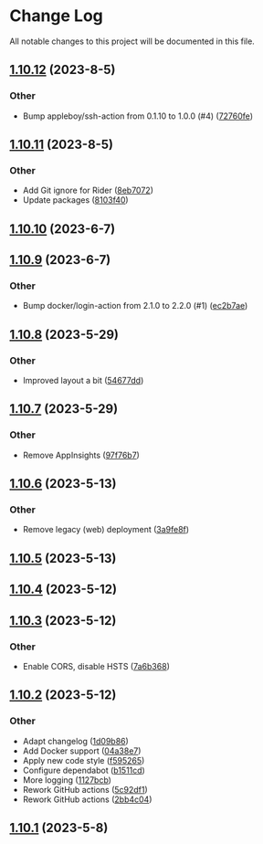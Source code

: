 # Change Log

All notable changes to this project will be documented in this file.

<a name="1.10.12"></a>
## [1.10.12](https://www.github.com/Amarok79/Bar-Web/releases/tag/v1.10.12) (2023-8-5)

### Other

* Bump appleboy/ssh-action from 0.1.10 to 1.0.0 (#4) ([72760fe](https://www.github.com/Amarok79/Bar-Web/commit/72760fe43f4e62a9215fb94c774fa47e4ba41053))

<a name="1.10.11"></a>
## [1.10.11](https://www.github.com/Amarok79/Bar-Web/releases/tag/v1.10.11) (2023-8-5)

### Other

* Add Git ignore for Rider ([8eb7072](https://www.github.com/Amarok79/Bar-Web/commit/8eb7072a0729a0f90763a77ba0a020930163d6a8))
* Update packages ([8103f40](https://www.github.com/Amarok79/Bar-Web/commit/8103f40d16c31eb043e8e9a7623122ba3bcc100e))

<a name="1.10.10"></a>
## [1.10.10](https://www.github.com/Amarok79/Bar-Web/releases/tag/v1.10.10) (2023-6-7)

<a name="1.10.9"></a>
## [1.10.9](https://www.github.com/Amarok79/Bar-Web/releases/tag/v1.10.9) (2023-6-7)

### Other

* Bump docker/login-action from 2.1.0 to 2.2.0 (#1) ([ec2b7ae](https://www.github.com/Amarok79/Bar-Web/commit/ec2b7aefa0c3b6f93cb17681f4c31f99c2a3a44c))

<a name="1.10.8"></a>
## [1.10.8](https://www.github.com/Amarok79/Bar-Web/releases/tag/v1.10.8) (2023-5-29)

### Other

* Improved layout a bit ([54677dd](https://www.github.com/Amarok79/Bar-Web/commit/54677ddc7d3a4773df012c2691d52253c2319914))

<a name="1.10.7"></a>
## [1.10.7](https://www.github.com/Amarok79/Bar-Web/releases/tag/v1.10.7) (2023-5-29)

### Other

* Remove AppInsights ([97f76b7](https://www.github.com/Amarok79/Bar-Web/commit/97f76b7783d84b79c1ace31a7cf818b8877a72bd))

<a name="1.10.6"></a>
## [1.10.6](https://www.github.com/Amarok79/Bar-Web/releases/tag/v1.10.6) (2023-5-13)

### Other

* Remove legacy (web) deployment ([3a9fe8f](https://www.github.com/Amarok79/Bar-Web/commit/3a9fe8f3adc415c58c58ce0126c8f893f087de80))

<a name="1.10.5"></a>
## [1.10.5](https://www.github.com/Amarok79/Bar-Web/releases/tag/v1.10.5) (2023-5-13)

<a name="1.10.4"></a>
## [1.10.4](https://www.github.com/Amarok79/Bar-Web/releases/tag/v1.10.4) (2023-5-12)

<a name="1.10.3"></a>
## [1.10.3](https://www.github.com/Amarok79/Bar-Web/releases/tag/v1.10.3) (2023-5-12)

### Other

* Enable CORS, disable HSTS ([7a6b368](https://www.github.com/Amarok79/Bar-Web/commit/7a6b368fe609a43cae4446e6310783cf6a3b64cf))

<a name="1.10.2"></a>
## [1.10.2](https://www.github.com/Amarok79/Bar-Web/releases/tag/v1.10.2) (2023-5-12)

### Other

* Adapt changelog ([1d09b86](https://www.github.com/Amarok79/Bar-Web/commit/1d09b86db857cab63ff74df60baeeb5b29308cf5))
* Add Docker support ([04a38e7](https://www.github.com/Amarok79/Bar-Web/commit/04a38e7c0961b2a646b3ee047c736054ed45fdad))
* Apply new code style ([f595265](https://www.github.com/Amarok79/Bar-Web/commit/f5952654a9db43d5160b09dcb481c9d1d87ebf1a))
* Configure dependabot ([b1511cd](https://www.github.com/Amarok79/Bar-Web/commit/b1511cd89497c001d16bdfcf8a5f207283103dfc))
* More logging ([1127bcb](https://www.github.com/Amarok79/Bar-Web/commit/1127bcb3e3b803aca71d4124951b4e7206eae3a3))
* Rework GitHub actions ([5c92df1](https://www.github.com/Amarok79/Bar-Web/commit/5c92df1c9b134e4e5589d1e8045944aa284fced3))
* Rework GitHub actions ([2bb4c04](https://www.github.com/Amarok79/Bar-Web/commit/2bb4c049170347564169023931d9ae389792772c))

<a name="1.10.1"></a>
## [1.10.1](https://www.github.com/Amarok79/Bar-Web/releases/tag/v1.10.1) (2023-5-8)


